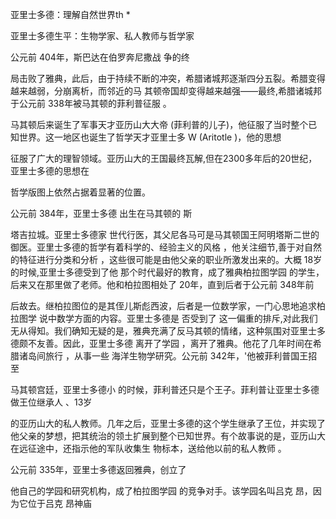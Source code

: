 亚里士多德：理解自然世界th *

亚里士多德生平：生物学家、私人教师与哲学家

公元前 404年，斯巴达在伯罗奔尼撒战 争的终

局击败了雅典，此后，由于持续不断的冲突，希腊诸城邦逐渐四分五裂。希腊变得越来越弱，分崩离析，而邻近的马 其顿帝国却变得越来越强——最终,希腊诸城邦于公元前 338年被马其顿的菲利普征服 。

马其顿后来诞生了军事天才亚历山大大帝 (菲利普的儿子)，他征服了当时整个已知世界。这一地区也诞生了哲学天才亚里士多 W (Aritotle  )，他的思想

征服了广大的理智领域。亚历山大的王国最终瓦解,但在2300多年后的20世纪，亚里士多德的思想在

哲学版图上依然占据着显著的位置。

公元前 384年，亚里士多德 出生在马其顿的 斯

塔吉拉城。亚里士多德家 世代行医，其父尼各马可是马其顿国王阿明塔斯二世的御医。亚里士多德的哲学有着科学的、经验主义的风格 ，他关注细节,善于对自然的特征进行分类和分析 ，这些很可能是由他父亲的职业所激发出来的。大概 18岁的时候,亚里士多德受到了他 那个时代最好的教育，成了雅典柏拉图学园 的学生，后来又在那里做了老师。他和柏拉图相处了 20年，直到后者于公元前 348年前

后故去。继柏拉图位的是其侄儿斯彪西波，后者是一位数学家，一门心思地追求柏拉图学 说中数学方面的内容。亚里士多德是 否受到了 这一偏重的排斥,对此我们无从得知。我们确知无疑的是，雅典充满了反马其顿的情绪，这种氛围对亚里士多德颇不友善。因此，亚里士多德 离开了学园 ，离开了雅典。他花了几年时间在希腊诸岛间旅行 ，从事一些 海洋生物学研究。公元前 342年，'他被菲利普国王招至

马其顿宫廷，亚里士多德小 的时候，菲利普还只是个王子。菲利普让亚里士多德做王位继承人 、13岁

的亚历山大的私人教师。几年之后，亚里士多德的这个学生继承了王位，并实现了他父亲的梦想，把其统治的领土扩展到整个已知世界。有个故事说的是，亚历山大在远征途中，还指示他的军队收集生 物标本，送给他以前的私人教师 。

公元前 335年，亚里士多德返回雅典，创立了

他自己的学园和研究机构，成了柏拉图学园 的竞争对手。该学园名叫吕克 昂，因为它位于吕克 昂神庙